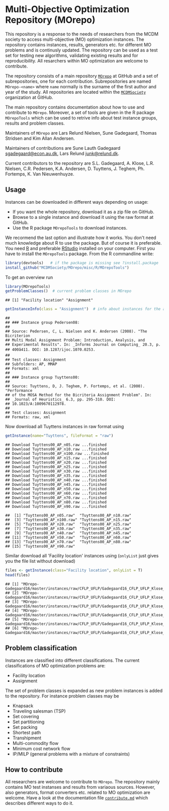
Multi-Objective Optimization Repository (MOrepo)
================================================

This repository is a response to the needs of researchers from the MCDM society to access multi-objective (MO) optimization instances. The repository contains instances, results, generators etc. for different MO problems and is continusly updated. The repository can be used as a test set for testing new algorithms, validating existing results and for reproducibility. All resarchers within MO optimization are welcome to contribute.

The repository consists of a main repository [`MOrepo`](https://github.com/MCDMSociety/MOrepo) at GitHub and a set of subrepositories, one for each contribution. Subrepositories are named `MOrepo-<name>` where `name` normally is the surname of the first author and year of the study. All repositories are located within the [`MCDMSociety`](https://github.com/MCDMSociety/) organization at GitHub.

The main repository contains documentation about how to use and contribute to `MOrepo`. Moreover, a set of tools are given in the R package `MOrepoTools` which can be used to retrive info about test instance groups, results and problem classes.

<!-- - `instances` - A folder containing the instance sets. Each instance set in contained in a subfolder for each paper using the instances the first time. -->
<!-- - `results` - A folder containing results for the instances. Results may be a set of nondominated points (or an approximation), upper and lower bounds etc. Results are not stored in the `instances` folder since different papers may have results for the same instances. -->
<!-- - `misc` - A folder with stuff that cannot be included into the two folders above such as R packages, generators, converters etc.  -->
Maintainers of `MOrepo` are Lars Relund Nielsen, Sune Gadegaard, Thomas Stridsen and Kim Allan Andersen.

Maintainers of contributions are Sune Lauth Gadegaard <sgadegaard@econ.au.dk>, Lars Relund <junk@relund.dk>.

Current contributors to the repository are S.L. Gadegaard, A. Klose, L.R. Nielsen, C.R. Pedersen, K.A. Andersen, D. Tuyttens, J. Teghem, Ph. Fortemps, K. Van Nieuwenhuyze.

Usage
-----

Instances can be downloaded in different ways depending on usage:

-   If you want the whole repository, download it as a zip file on GitHub.
-   Browse to a single instance and download it using the raw format at GitHub.
-   Use the R package `MOrepoTools` to download instances.

We recormend the last option and illustrate how it works. You don't need much knowledge about R to use the package. But of course it is preferable. You need [R](https://www.r-project.org/) and preferable [RStudio](https://www.rstudio.com/) installed on your computer. First you have to install the `MOrepoTools` package. From the R commandline write:

``` r
library(devtools)   # if the package is missing see ?install.package 
install_github("MCDMSociety/MOrepo/misc/R/MOrepoTools")
```

To get an overview run

``` r
library(MOrepoTools)
getProblemClasses()  # current problem classes in MOrepo
```

    ## [1] "Facility location" "Assignment"

``` r
getInstanceInfo(class = "Assignment")  # info about instances for the assignment problem
```

    ## 
    ## ### Instance group Pedersen08:
    ## 
    ## Source: Pedersen, C, L. Nielsen and K. Andersen (2008). "The Bicriterion
    ## Multi Modal Assignment Problem: Introduction, Analysis, and
    ## Experimental Results". In: _Informs Journal on Computing_ 20.3, p.
    ## 400â411. DOI: 10.1287/ijoc.1070.0253.
    ## 
    ## Test classes: Assignment  
    ## Subfolders: AP, MMAP  
    ## Formats: xml  
    ## 
    ## ### Instance group Tuyttens00:
    ## 
    ## Source: Tuyttens, D, J. Teghem, P. Fortemps, et al. (2000). "Performance
    ## of the MOSA Method for the Bicriteria Assignment Problem". In:
    ## _Journal of Heuristics_ 6.3, pp. 295-310. DOI:
    ## 10.1023/A:1009670112978.
    ## 
    ## Test classes: Assignment  
    ## Formats: raw, xml

Now download all Tuyttens instances in raw format using

``` r
getInstance(name="Tuyttens", fileFormat = "raw")   
```

    ## Download Tuyttens00_AP_n05.raw ...finished
    ## Download Tuyttens00_AP_n10.raw ...finished
    ## Download Tuyttens00_AP_n100.raw ...finished
    ## Download Tuyttens00_AP_n15.raw ...finished
    ## Download Tuyttens00_AP_n20.raw ...finished
    ## Download Tuyttens00_AP_n25.raw ...finished
    ## Download Tuyttens00_AP_n30.raw ...finished
    ## Download Tuyttens00_AP_n35.raw ...finished
    ## Download Tuyttens00_AP_n40.raw ...finished
    ## Download Tuyttens00_AP_n45.raw ...finished
    ## Download Tuyttens00_AP_n50.raw ...finished
    ## Download Tuyttens00_AP_n60.raw ...finished
    ## Download Tuyttens00_AP_n70.raw ...finished
    ## Download Tuyttens00_AP_n80.raw ...finished
    ## Download Tuyttens00_AP_n90.raw ...finished

    ##  [1] "Tuyttens00_AP_n05.raw"  "Tuyttens00_AP_n10.raw" 
    ##  [3] "Tuyttens00_AP_n100.raw" "Tuyttens00_AP_n15.raw" 
    ##  [5] "Tuyttens00_AP_n20.raw"  "Tuyttens00_AP_n25.raw" 
    ##  [7] "Tuyttens00_AP_n30.raw"  "Tuyttens00_AP_n35.raw" 
    ##  [9] "Tuyttens00_AP_n40.raw"  "Tuyttens00_AP_n45.raw" 
    ## [11] "Tuyttens00_AP_n50.raw"  "Tuyttens00_AP_n60.raw" 
    ## [13] "Tuyttens00_AP_n70.raw"  "Tuyttens00_AP_n80.raw" 
    ## [15] "Tuyttens00_AP_n90.raw"

Similar download all 'Facility location' instances using (`onlyList` just gives you the file list without download)

``` r
files <- getInstance(class="Facility location", onlyList = T)
head(files)
```

    ## [1] "MOrepo-Gadegaard16/master/instances/raw/CFLP_UFLP/Gadegaard16_CFLP_UFLP_Klose_p01_0.raw"
    ## [2] "MOrepo-Gadegaard16/master/instances/raw/CFLP_UFLP/Gadegaard16_CFLP_UFLP_Klose_p01_1.raw"
    ## [3] "MOrepo-Gadegaard16/master/instances/raw/CFLP_UFLP/Gadegaard16_CFLP_UFLP_Klose_p01_2.raw"
    ## [4] "MOrepo-Gadegaard16/master/instances/raw/CFLP_UFLP/Gadegaard16_CFLP_UFLP_Klose_p02_0.raw"
    ## [5] "MOrepo-Gadegaard16/master/instances/raw/CFLP_UFLP/Gadegaard16_CFLP_UFLP_Klose_p02_1.raw"
    ## [6] "MOrepo-Gadegaard16/master/instances/raw/CFLP_UFLP/Gadegaard16_CFLP_UFLP_Klose_p02_2.raw"

Problem classification
----------------------

Instances are classified into different classifications. The current classifications of MO optimization problems are:

-   Facility location
-   Assignment

The set of problem classes is expanded as new problem instances is added to the repository. For instance problem classes may be

-   Knapsack
-   Traveling salesman (TSP)
-   Set covering
-   Set partitioning
-   Set packing
-   Shortest path
-   Transhipment
-   Multi-commodity flow
-   Minimum cost network flow
-   IP/MILP (general problems with a mixture of constraints)

How to contribute
-----------------

All researchers are welcome to contribute to `MOrepo`. The repository mainly contains MO test instanses and results from variaous sources. However, also generators, format converters etc. related to MO optimization are welcome. Have a look at the documentation file [`contribute.md`](contribute.md) which describes different ways to do it.

<!-- ## Instance format 

 
 - Free MPS format
 - Raw with desc


meta.json content:

prefix: Prefix of the instances (equals folder name) (string)



## Solution format (JSON?)

A file named <instance_name>_sol<number>.json



instance: name of instance (string)
comments: misc comments about the results (string, null)
nDCard: Total number/cardinality of nondominated points (number, null)
suppCard: Number of supported nondominated points (number, null)
extCard: Number of extreme supported nondominated points (number, null)
critType: array of integer, real, null with length as number of criteria (array, null)
points: Array with nondominated points objects 0(array, null)
   
   A point object consists of 
   class: either us (unsupported), se (supported extreme), s (supported - may be extreme or nonextreme), sne (supported nonextreme), null (unknown)
   point: array of numbers
   
 (eller måske pointsClass i stedet for?)
optimal: (true, false, null)






## Validators


R package

- check a contribution
- download a set of test instances
- download solutions and plot
- download citation
- merge ndsets



 

 
 
## Instance numbering


## Biblography










The MCDM society would benefit from a joint multi-objective optimization repository with MOO instances and algorithms. In this talk we will present our ideas about the open-source Multi-Objective Optimization Repository (MOPR) and give an overview over current features and progress. The talk is also open for discussion about feature requests etc.   -->
